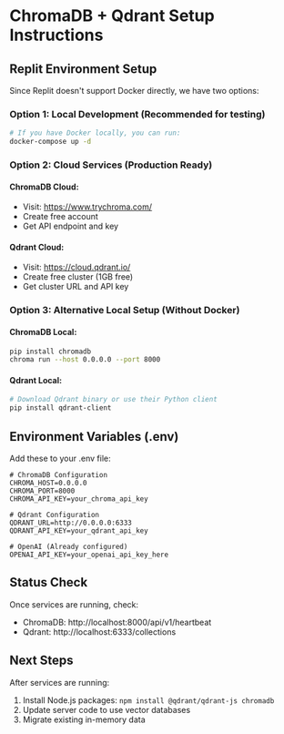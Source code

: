 
# ChromaDB + Qdrant Setup Instructions

## Replit Environment Setup

Since Replit doesn't support Docker directly, we have two options:

### Option 1: Local Development (Recommended for testing)
```bash
# If you have Docker locally, you can run:
docker-compose up -d
```

### Option 2: Cloud Services (Production Ready)

#### ChromaDB Cloud:
- Visit: https://www.trychroma.com/
- Create free account
- Get API endpoint and key

#### Qdrant Cloud:
- Visit: https://cloud.qdrant.io/
- Create free cluster (1GB free)
- Get cluster URL and API key

### Option 3: Alternative Local Setup (Without Docker)

#### ChromaDB Local:
```bash
pip install chromadb
chroma run --host 0.0.0.0 --port 8000
```

#### Qdrant Local:
```bash
# Download Qdrant binary or use their Python client
pip install qdrant-client
```

## Environment Variables (.env)

Add these to your .env file:

```env
# ChromaDB Configuration
CHROMA_HOST=0.0.0.0
CHROMA_PORT=8000
CHROMA_API_KEY=your_chroma_api_key

# Qdrant Configuration  
QDRANT_URL=http://0.0.0.0:6333
QDRANT_API_KEY=your_qdrant_api_key

# OpenAI (Already configured)
OPENAI_API_KEY=your_openai_api_key_here
```

## Status Check

Once services are running, check:
- ChromaDB: http://localhost:8000/api/v1/heartbeat
- Qdrant: http://localhost:6333/collections

## Next Steps

After services are running:
1. Install Node.js packages: `npm install @qdrant/qdrant-js chromadb`
2. Update server code to use vector databases
3. Migrate existing in-memory data
